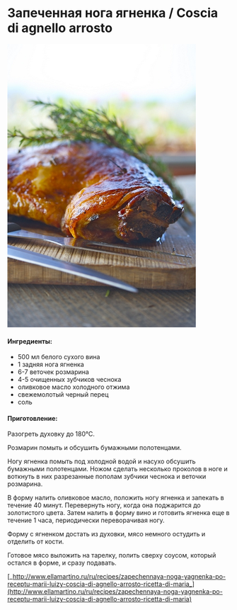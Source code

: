 # Запеченная нога ягненка / Coscia di agnello arrosto

![](../pics/image-1.png)

#### Ингредиенты:

* 500 мл белого сухого вина
* 1 задняя нога ягненка
* 6-7 веточек розмарина
* 4-5 очищенных зубчиков чеснока
* оливковое масло холодного отжима
* свежемолотый черный перец
* соль

#### Приготовление:

Разогреть духовку до 180°С.

Розмарин помыть и обсушить бумажными полотенцами.

Ногу ягненка помыть под холодной водой и насухо обсушить бумажными полотенцами. Ножом сделать несколько проколов в ноге и воткнуть в них разрезанные пополам зубчики чеснока и веточки розмарина.

В форму налить оливковое масло, положить ногу ягненка и запекать в течение 40 минут. Перевернуть ногу, когда она поджарится до золотистого цвета. Затем налить в форму вино и готовить ягненка еще в течение 1 часа, периодически переворачивая ногу.

Форму с ягненком достать из духовки, мясо немного остудить и отделить от кости.

Готовое мясо выложить на тарелку, полить сверху соусом, который остался в форме, и сразу подавать.

[_http://www.ellamartino.ru/ru/recipes/zapechennaya-noga-yagnenka-po-receptu-marii-luizy-coscia-di-agnello-arrosto-ricetta-di-maria_](http://www.ellamartino.ru/ru/recipes/zapechennaya-noga-yagnenka-po-receptu-marii-luizy-coscia-di-agnello-arrosto-ricetta-di-maria)

